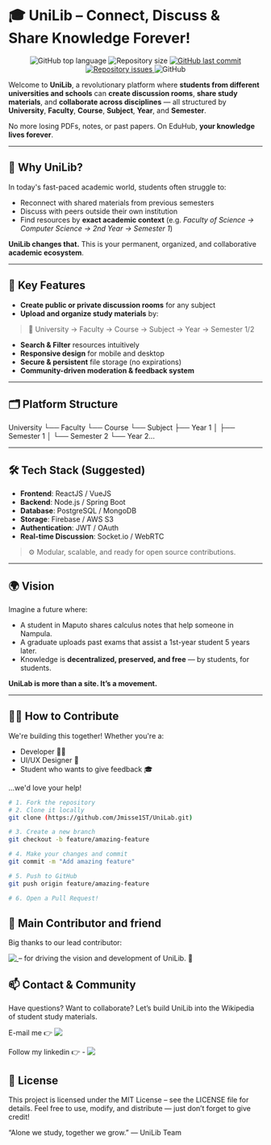 # 🎓 UniLib – Connect, Discuss & Share Knowledge Forever!


<p align="center">
  <img alt="GitHub top language" src="https://img.shields.io/github/languages/top/Jmisse1ST/ETSI">

  <img alt="Repository size" src="https://img.shields.io/github/repo-size/Jmisse1ST/ETSI">

  <a href="https://github.com/Jmisse1ST/ETSI/commits/master">
    <img alt="GitHub last commit" src="https://img.shields.io/github/last-commit/Jmisse1ST/ETSI">
  </a>

  <a href="https://github.com/Jmisse1ST/ETSI/issues">
    <img alt="Repository issues" src="https://img.shields.io/github/issues/Jmisse1ST/ETSI">
  </a>

  <img alt="GitHub" src="https://img.shields.io/github/license/Jmisse1ST/ETSI">
</p>

Welcome to **UniLib**, a revolutionary platform where **students from different universities and schools** can **create discussion rooms**, **share study materials**, and **collaborate across disciplines** — all structured by **University**, **Faculty**, **Course**, **Subject**, **Year**, and **Semester**.

No more losing PDFs, notes, or past papers. On EduHub, **your knowledge lives forever**.

---

## 🚀 Why UniLib?

In today's fast-paced academic world, students often struggle to:
- Reconnect with shared materials from previous semesters
- Discuss with peers outside their own institution
- Find resources by **exact academic context** (e.g. *Faculty of Science → Computer Science → 2nd Year → Semester 1*)

**UniLib changes that.** This is your permanent, organized, and collaborative **academic ecosystem**.

---

## 🧠 Key Features

- **Create public or private discussion rooms** for any subject  
- **Upload and organize study materials** by:  
> 📍 University → Faculty → Course → Subject → Year → Semester 1/2  

- **Search & Filter** resources intuitively  
- **Responsive design** for mobile and desktop  
- **Secure & persistent** file storage (no expirations)  
- **Community-driven moderation & feedback system**

---

## 🗂️ Platform Structure
University
└── Faculty
└── Course
└── Subject
├── Year 1
│ ├── Semester 1
│ └── Semester 2
└── Year 2...

---

## 🛠️ Tech Stack (Suggested)

- **Frontend**: ReactJS / VueJS  
- **Backend**: Node.js / Spring Boot 
- **Database**: PostgreSQL / MongoDB  
- **Storage**: Firebase / AWS S3  
- **Authentication**: JWT / OAuth  
- **Real-time Discussion**: Socket.io / WebRTC  

> ⚙️ Modular, scalable, and ready for open source contributions.

---

## 🌍 Vision

Imagine a future where:
- A student in Maputo shares calculus notes that help someone in Nampula.
- A graduate uploads past exams that assist a 1st-year student 5 years later.
- Knowledge is **decentralized, preserved, and free** — by students, for students.

**UniLab is more than a site. It’s a movement.**

---

## 🧑‍💻 How to Contribute

We're building this together! Whether you're a:
- Developer 🧑‍💻
- UI/UX Designer 🎨
- Student who wants to give feedback 🎓

...we'd love your help!

```bash
# 1. Fork the repository
# 2. Clone it locally
git clone (https://github.com/Jmisse1ST/UniLab.git)

# 3. Create a new branch
git checkout -b feature/amazing-feature

# 4. Make your changes and commit
git commit -m "Add amazing feature"

# 5. Push to GitHub
git push origin feature/amazing-feature

# 6. Open a Pull Request!
```

## 🙌 Main Contributor and friend
<p>Big thanks to our lead contributor:</p>
<a href="https://www.linkedin.com/in/fabiao-chirindza-mainato/" target="_blank" >
    <img align="top" src="https://img.shields.io/badge/-LinkedIn-%230077B5?style=for-the-badge&logo=linkedin&logoColor=white" target="_blank">
  </a> – for driving the vision and development of UniLib. 🌟

## 📫 Contact & Community
Have questions? Want to collaborate?
Let’s build UniLib into the Wikipedia of student study materials.

<p>E-mail me 👉 <a href="mailto:jemissse1st@gmail.com">
    <img align="top" src="https://img.shields.io/badge/-Gmail-%23333?style=for-the-badge&logo=gmail&logoColor=white" target="_blank">
  </a></p>

  
Follow my linkedin 👉 - <a href="https://www.linkedin.com/in/jemisse-macu%C3%A1cua-5999b62bb/" target="_blank" >
    <img align="top" src="https://img.shields.io/badge/-LinkedIn-%230077B5?style=for-the-badge&logo=linkedin&logoColor=white" target="_blank">
  </a>

## 📜 License
This project is licensed under the MIT License – see the LICENSE file for details.
Feel free to use, modify, and distribute — just don’t forget to give credit!

“Alone we study, together we grow.” — UniLib Team
